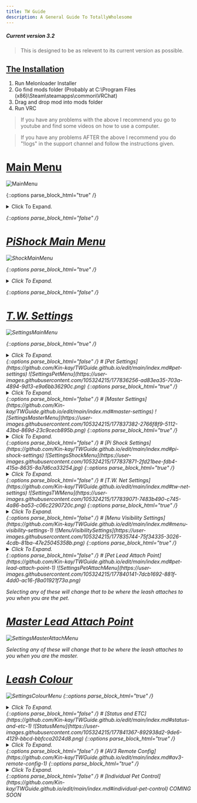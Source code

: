```yaml
---
title: TW Guide
description: A General Guide To TotallyWholesome
---
```


##### Current version 3.2
> This is designed to be as relevent to its current version as possible.

## [The Installation](https://github.com/Kin-kay/TWGuide.github.io/edit/main/index.md#the-installation)
1. Run Melonloader Installer
2. Go find mods folder (Probably at C:\Program Files (x86)\Steam\steamapps\common\VRChat\)
3. Drag and drop mod into mods folder
4. Run VRC

> If you have any problems with the above I recommend you go to youtube and find some videos on how to use a computer.

> If you have any problems AFTER the above I recommend you do "!logs" in the support channel and follow the instructions given.

# [Main Menu](https://github.com/Kin-kay/TWGuide.github.io/edit/main/index.md#main-menu)
![MainMenu](https://user-images.githubusercontent.com/105324215/177820267-421a981c-03aa-459d-a985-b0cfd57148eb.png)

{::options parse_block_html="true" /}

<details>
  <summary>Click To Expand.</summary>

  Once you have loaded into VRC and go to your QuickMenu you are going to see a new tab. Clicking this tab will bring you to this first menu, the main menu. <i>After you accept the eula</i>

  <h3>Remove Leash</h3>
  Remove Leash does as it says. If you have <i>ANY</i> leashes attached clicking this button will remove <i>ALL</i> of the leashes.

  <h3>Clear Notifications</h3>
  Clear Notifications clears all current notifications, even those that are <i>currently</i> pending. This is more used if you need to clear a build up of T.W. requests.

  <h3>TW Settings</h3>
  A collection of settings for T.W. [ReadMore](https://github.com/Kin-kay/TWGuide.github.io/edit/main/index.md#tw-settings-1)

  <h3>Status and ETC</h3>
  A collection of settings refering to your T.W. status and other information. [ReadMore](https://github.com/Kin-kay/TWGuide.github.io/edit/main/index.md#status-and-etc-1)

  <h3>Gag Pets</h3>
  This toggle will attempt to gag <i>ALL</i> pets leashed. <i>This will fail if pet does not have force mute allowed.</i>

  <h3>Temp Unlock Leashes</h3>
  This toggle will temporarily unlock <i>ALL</i> leashes attached to pets. <i>THIS WILL NOT UNLOCK YOU!</i>

  <h3>AV3 Remote Config</h3>
  A collection of your current avatars parameters that you can set to allow the Master to control. [ReadMore](https://github.com/Kin-kay/TWGuide.github.io/edit/main/index.md#av3-remote-config-1)

  <h3>Individual Pet Controls</h3>
  A collection of your current pets allowing for individual control of each pet. [ReadMore](https://github.com/Kin-kay/TWGuide.github.io/edit/main/index.md#individual-pet-control)

  <h3>Leash Length</h3>
  Sets the length for <i>ALL<i> pet leashes. <i>THIS WILL NOT CHANGE YOUR LEASH!</i>

  <h3>Lovense Strength</h3>
  Sets the strength for <i>ALL<i> connected pet lovense. <i>THIS WILL NOT EFFECT YOUR LOVENSE!</i>
    
</details>
  
{::options parse_block_html="false" /}
  
# [PiShock Main Menu](https://github.com/Kin-kay/TWGuide.github.io/edit/main/index.md#pishock-main-menu)
![ShockMainMenu](https://user-images.githubusercontent.com/105324215/177823798-8b85b6a2-1407-441e-98bc-0163b1e096d1.png)

{::options parse_block_html="true" /}
  
<details>
  <summary>Click To Expand.</summary>

  Under the Main Menu we have the PiShock Main Menu.

  <h3>Beep</h3>
  It beeps <i>ALL<i> connected pet PiShock devices. <i>BEEP</i>

  <h3>Vibrate</h3>
  It vibrates <i>ALL<i> connected pet PiShock devices. <i>BRR</i>

  <h3>Shock</h3>
  It shocks <i>ALL<i> connected pet PiShock devices. <i>BZZT</i>

  <h3>Height Control</h3>
  Toggles on and off height control for <i>ALL</i> connected pet PiShock devices. 

  <h3>Strength</h3>
  The strength of the Beep, Vibrate, and Shock for <i>ALL</i> connected pet PiShock devices.

  <h3>Duration</h3>
  The duration of the Beep, Vibrate, and Shock for <i>ALL</i> connected pet PiShock devices.

  <h3>Shock Height</h3>
  Sets the height at which if the pet goes over it will trigger height control.

  <h3>Shock Height Max Strength</h3>
  The max strength shock that the pet will recieve when going over the height control limit.

  <h3>Shock Height Min Strength</h3>
  The min strength shock that the pet will recieve when going over the height control limit.

  <h3>Shock Height Step Strength</h3>
  How fast the shocks go from Min Strength to Max Strength.

</details>  
  
{::options parse_block_html="false" /}  
  
# [T.W. Settings](https://github.com/Kin-kay/TWGuide.github.io/edit/main/index.md#tw-settings-1)
![SettingsMainMenu](https://user-images.githubusercontent.com/105324215/177828906-60118019-088f-4aa9-8e75-0160bf5fa050.png)
  
{::options parse_block_html="true" /}
  
<details>
  <summary>Click To Expand.</summary>

  The first grouping under T.W. Settings

  <h3>Hide The Leash</h3>
  Toggles if any leash attached to you is hidden to everyone <i>INCLUDING YOU</i> or not.

  <h3>Private Leash</h3>
  Toggles if any leash attached to you is hidden to everyone <i>EXCLUDING PET AND MASTER</i> or not.

  <h3>Auto Accept Requests From Friends Only</h3>
  Checks to see if you have "Auto Accept Pet Requests" or "Auto Accept Master Requests" enabled then checks if the person requesting is your friend. If they are the request will be accepted.

  <h3>Use Tab Menu</h3>
  Sets if the T.W. Menu will appear in the Tab Menu (your Quick Menu).

  <h3>Use Old HUD Messages</h3>
  Toggles if T.W. will use the Old HUD messages for notifications.

  <h3>Pet/Master Join Notifications</h3>
  Toggles if you will recieve notifications when your Pet or Master joins.

  <h3>Use ActionMenu Controls</h3>
  Toggles if T.W. will use ActionMenu controls (your Radial Menu).

  <h3>Use UIX Buttons</h3>
  Toggles if T.W. will use UIX buttons for settings.

  <h3>Use Beta Versions</h3>
  Toggles if you will use the Beta Version. <i>Only works if you have the beta key.</i>

  <h3>Restart Buttplug</h3>
  Attempts to restart Buttplug.io

  <h3>Test Toys</h3>
  Vibrates your connected Lovense toys and beeps your connected pishock toys.

  <h3>Reload Config</h3>
  Reloads the T.W. Settings config.

  <h3>Menu Visibility Settings</h3>
  A collection of menus that you can show or hide from the main menu. [ReadMore](https://github.com/Kin-kay/TWGuide.github.io/edit/main/index.md#menu-visibility-settings-1)

</details>  
{::options parse_block_html="false" /}
# [Pet Settings](https://github.com/Kin-kay/TWGuide.github.io/edit/main/index.md#pet-settings)
![SettingsPetMenu](https://user-images.githubusercontent.com/105324215/177836256-ad83ea35-703a-4894-9d13-e9a6bb36290c.png)
{::options parse_block_html="true" /}
<details>
  <summary>Click To Expand.</summary>

  Settings for when you are a pet.

  <h3>Auto Accept Pet Request</h3>
  Does as it says. Auto Accepts pet requests from anyone that isn't blocked on T.W.

  <h3>Allow Force Mute</h3>
  Allows for Master to mute you.

  <h3>Enable Muffled Mode</h3>
  If "Allow Force Mute" is on along with this toggle you will be muffled instead of muted.

  <h3>Enable Toy Control</h3>
  Enable to allow for Lovense integration with T.W. [Setup](https://kin-kay.github.io/kinkay-twtoyintegration.github.io/)

  <h3>Allow Toy Control</h3>
  Allow for your connected toy to be controlled through T.W.

  <h3>Follow Master On World Change</h3>
  If Master has "Allow Pet To Follow You" enabled when your master moves to a new world you will be pulled with them.

  <h3>Pet Lead Attach Point</h3>
  Sets where the lead will attach to your body when you are a pet. [ReadMore](https://github.com/Kin-kay/TWGuide.github.io/edit/main/index.md#pet-lead-attach-point-1)

</details>  
{::options parse_block_html="false" /}  
# [Master Settings](https://github.com/Kin-kay/TWGuide.github.io/edit/main/index.md#master-settings)
![SettingsMasterMenu](https://user-images.githubusercontent.com/105324215/177837382-2766f8f9-5112-43bd-869d-23c9cecb895b.png)
{::options parse_block_html="true" /}
<details>
  <summary>Click To Expand.</summary>

  Settings for when you are a master.

  <h3>Allow Pet To Follow You</h3>
  Sends world change to pet to allow them to follow.

  <h3>Auto Accept Master Requests</h3>
  Does as it says. Auto Accepts Master Requests from *anyone* that is not blocked through T.W.

  <h3>Master Lead Attach Point</h3>
  Sets where the lead will attach to your body when you are a master. [ReadMore](https://github.com/Kin-kay/TWGuide.github.io/edit/main/index.md#master-lead-attach-point-1)

</details>  
{::options parse_block_html="false" /}  
# [Pi Shock Settings](https://github.com/Kin-kay/TWGuide.github.io/edit/main/index.md#pi-shock-settings)
![SettingsShockMenu](https://user-images.githubusercontent.com/105324215/177837871-2fd21bee-fdb4-415a-8635-8a7d6ca33254.jpg)
{::options parse_block_html="true" /}
<details>
  <summary>Click To Expand.</summary>

  Settings for enabling Pi Shock features.

  <h3>Allow Shock Control</h3>
  Enable to allow for Pi Shock integration with T.W. [Setup](https://user-images.githubusercontent.com/105324215/177891704-d7ba3f54-f60e-4067-8e3d-02248b46b2c3.mp4)

  <h3>Allow Beep</h3>
  Allow Master to Beep PiShock Devices.

  <h3>Allow Vibrate</h3>
  Allow Master to Vibrate PiShock Devices.

  <h3>Allow Shock</h3>
  Allow Master to Shock PiShock Devices.

  <h3>Allow Height Control</h3>
  Allow Master to toggle height control.

  <h3>Height Control Warning</h3>
  Recieve a warning when you are about to trigger the height control shock.

</details>  
{::options parse_block_html="false" /}  
# [T.W. Net Settings](https://github.com/Kin-kay/TWGuide.github.io/edit/main/index.md#tw-net-settings)
![SettingsTWMenu](https://user-images.githubusercontent.com/105324215/177839071-7483b490-c745-4a86-ba53-c06c2290720c.png)
{::options parse_block_html="true" /}
<details>
  <summary>Click To Expand.</summary>

  Settings for connecting with T.W.

  <h3>Custom Leash Colour</h3>
  Enable for custom color

  <h3>Disconnect From TWNet</h3>
  Should not need to be used. Disconnects you from TW

  <h3>Reconnect to TWNet</h3>
  Should not need to be used. TW will auto reconnect unless disconnected using "Disconnect From TWNet".

  <h3>Leash Colour</h3>
  Menu for changing your leash colour. [ReadMore](https://github.com/Kin-kay/TWGuide.github.io/edit/main/index.md#leash-colour-1)

</details>  
{::options parse_block_html="false" /}  
# [Menu Visibility Settings](https://github.com/Kin-kay/TWGuide.github.io/edit/main/index.md#menu-visibility-settings-1)
![MenuVisibilitySettings](https://user-images.githubusercontent.com/105324215/177835744-75f34335-3026-4cdb-81ba-47e25045358b.png)
{::options parse_block_html="true" /}
<details>
  <summary>Click To Expand.</summary>

  <h3>Hide Pi Shock Elements</h3>
  Enabling hides the Pi Shock Elements from the Main Menu.

  <h3>Hide Toy Strength</h3>
  Enabling hides the toy strength slider from the Main Menu.

</details>  
{::options parse_block_html="false" /}  
# [Pet Lead Attach Point](https://github.com/Kin-kay/TWGuide.github.io/edit/main/index.md#pet-lead-attach-point-1)
![SettingsPetAttachMenu](https://user-images.githubusercontent.com/105324215/177840141-7dcb1692-881f-4dd0-ac16-f8a01921f73a.png)

Selecting any of these will change that to be where the leash attaches to you when you are the pet.

# [Master Lead Attach Point](https://github.com/Kin-kay/TWGuide.github.io/edit/main/index.md#master-lead-attach-point-1)
![SettingsMasterAttachMenu](https://user-images.githubusercontent.com/105324215/177840506-a5be1db3-a2d1-443a-be0b-736550c55783.png)

Selecting any of these will change that to be where the leash attaches to you when you are the master.

# [Leash Colour](https://github.com/Kin-kay/TWGuide.github.io/edit/main/index.md#leash-colour-1)
![SettingsColourMenu](https://user-images.githubusercontent.com/105324215/177840830-33e813c3-2f0c-4f04-a381-00786ac63fc6.png)
{::options parse_block_html="true" /}
<details>
  <summary>Click To Expand.</summary>

  <h3>Save</h3>
  Sets the color in "Colour Preview" as your leash colour.

  <h3>Save As Preset</h3>
  Sets the color in "Colour Preview" as a preset below.

</details>  
{::options parse_block_html="false" /}  
# [Status and ETC](https://github.com/Kin-kay/TWGuide.github.io/edit/main/index.md#status-and-etc-1)
![StatusMenu](https://user-images.githubusercontent.com/105324215/177841367-892938d2-9de6-4129-bbcd-bbfcca2024d8.png)
{::options parse_block_html="true" /}
<details>
  <summary>Click To Expand.</summary>

  Menus for status

  <h3>Enable Status</h3>
  Enables having a T.W. Logo near your nametag.

  <h3>Display Special Badge</h3>
  Enabled Special tag on the T.W. logo if you have one.

  <h3>Hide Status In Public</h3>
  Hides T.W. Status in public worlds.

  <h3>Enter Rank Key</h3>
  You get one of these if you in the Beta.

  <h3>Other stuff</h3>
  Buttons for the discord, the PiShock homepage, and the eula.

</details>  
{::options parse_block_html="false" /}  
# [AV3 Remote Config](https://github.com/Kin-kay/TWGuide.github.io/edit/main/index.md#av3-remote-config-1)
{::options parse_block_html="true" /}
<details>
  <summary>Click To Expand.</summary>

IF YOU ARE WEARING A SDK2.0 AVI

![AV3RemoteConfigSDK2](https://user-images.githubusercontent.com/105324215/177842428-2861d5b6-b804-4bff-95d1-b9f2eafb13a3.png)

IF YOU ARE WEARING A SDK3.0 AVI

![AV3RemoteConfigSDK3](https://user-images.githubusercontent.com/105324215/177842491-3c52b60c-8426-4b69-8ae2-9ab3a16c3630.png)  
  
<h3>Parameters</h3>
Enabling any of the parameters you see will allow the master to control them.
  
</details>
{::options parse_block_html="false" /}  
# [Individual Pet Control](https://github.com/Kin-kay/TWGuide.github.io/edit/main/index.md#individual-pet-control)
COMING SOON
